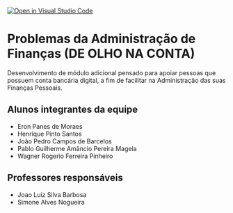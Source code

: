 [![Open in Visual Studio Code](https://classroom.github.com/assets/open-in-vscode-c66648af7eb3fe8bc4f294546bfd86ef473780cde1dea487d3c4ff354943c9ae.svg)](https://classroom.github.com/online_ide?assignment_repo_id=7621937&assignment_repo_type=AssignmentRepo)

# Problemas da Administração de Finanças (DE OLHO NA CONTA)
Desenvolvimento de módulo adicional pensado para apoiar pessoas que possuem conta bancária digital, a fim de facilitar na Administração das suas Finanças Pessoais. 

## Alunos integrantes da equipe

* Eron Panes de Moraes
* Henrique Pinto Santos
* João Pedro Campos de Barcelos
* Pablo Guilherme Amâncio Pereira Magela
* Wagner Rogerio Ferreira Pinheiro

## Professores responsáveis

* Joao Luiz Silva Barbosa
* Simone Alves Nogueira

